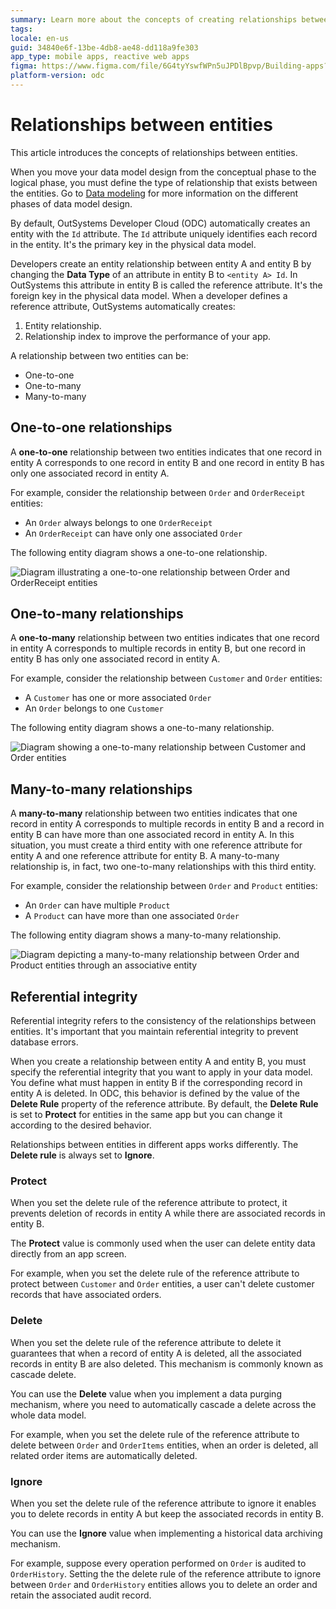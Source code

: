 ```yaml
---
summary: Learn more about the concepts of creating relationships between entities when designing a data model.
tags:
locale: en-us
guid: 34840e6f-13be-4db8-ae48-dd118a9fe303
app_type: mobile apps, reactive web apps
figma: https://www.figma.com/file/6G4tyYswfWPn5uJPDlBpvp/Building-apps?type=design&node-id=3101%3A2483&t=ZwHw8hXeFhwYsO5V-1
platform-version: odc
---
```


# Relationships between entities

This article introduces the concepts of relationships between entities.

When you move your data model design from the conceptual phase to the logical phase, you must define the type of relationship that exists between the entities. Go to [Data modeling](modeling.md) for more information on the different phases of data model design.

By default, OutSystems Developer Cloud (ODC) automatically creates an entity with the `Id` attribute. The `Id` attribute uniquely identifies each record in the entity. It's the primary key in the physical data model. 

Developers create an entity relationship between entity A and entity B by changing the **Data Type** of an attribute in entity B to `<entity A> Id`. In OutSystems this attribute in entity B is called the reference attribute. It's the foreign key in the physical data model. When a developer defines a reference attribute, OutSystems automatically creates:

1. Entity relationship.
1. Relationship index to improve the performance of your app.

A relationship between two entities can be:

* One-to-one
* One-to-many
* Many-to-many

## One-to-one relationships

A **one-to-one** relationship between two entities indicates that one record in entity A corresponds to one record in entity B and one record in entity B has only one associated record in entity A.

For example, consider the relationship between `Order` and `OrderReceipt` entities:

* An `Order` always belongs to one `OrderReceipt`
* An `OrderReceipt` can have only one associated `Order`

The following entity diagram shows a one-to-one relationship.

![Diagram illustrating a one-to-one relationship between Order and OrderReceipt entities](images/entity-relationships-one-to-one-ss.png "One-to-One Entity Relationship Diagram")

## One-to-many relationships

A **one-to-many** relationship between two entities indicates that one record in entity A corresponds to multiple records in entity B, but one record in entity B has only one associated record in entity A.

For example, consider the relationship between `Customer` and `Order` entities:

* A `Customer` has one or more associated `Order`
* An `Order` belongs to one `Customer`

The following entity diagram shows a one-to-many relationship.

![Diagram showing a one-to-many relationship between Customer and Order entities](images/entity-relationships-one-to-many-ss.png "One-to-Many Entity Relationship Diagram")

## Many-to-many relationships

A **many-to-many** relationship between two entities indicates that one record in entity A corresponds to multiple records in entity B and a record in entity B can have more than one associated record in entity A. In this situation, you must create a third entity with one reference attribute for entity A and one reference attribute for entity B. A many-to-many relationship is, in fact, two one-to-many relationships with this third entity.

For example, consider the relationship between `Order` and `Product` entities:

* An `Order` can have multiple `Product`
* A `Product` can have more than one associated `Order`

The following entity diagram shows a many-to-many relationship.

![Diagram depicting a many-to-many relationship between Order and Product entities through an associative entity](images/entity-relationships-many-to-many-ss.png "Many-to-Many Entity Relationship Diagram")

## Referential integrity

Referential integrity refers to the consistency of the relationships between entities. It's important that you maintain referential integrity to prevent database errors.

When you create a relationship between entity A and entity B, you must specify the referential integrity that you want to apply in your data model. You define what must happen in entity B if the corresponding record in entity A is deleted. In ODC, this behavior is defined by the value of the **Delete Rule** property of the reference attribute. By default, the **Delete Rule** is set to **Protect** for entities in the same app but you can change it according to the desired behavior.

Relationships between entities in different apps works differently. The **Delete rule** is always set to **Ignore**.

### Protect  

When you set the delete rule of the reference attribute to protect, it prevents deletion of records in entity A while there are associated records in entity B.

The **Protect** value is commonly used when the user can delete entity data directly from an app screen.

For example, when you set the delete rule of the reference attribute to protect between `Customer` and `Order` entities, a user can't delete customer records that have associated orders.

### Delete

When you set the delete rule of the reference attribute to delete it guarantees that when a record of entity A is deleted, all the associated records in entity B are also deleted. This mechanism is commonly known as cascade delete.

You can use the **Delete** value when you implement a data purging mechanism, where you need to automatically cascade a delete across the whole data model.

For example, when you set the delete rule of the reference attribute to delete between `Order` and `OrderItems` entities, when an order is deleted, all related order items are automatically deleted.

### Ignore

When you set the delete rule of the reference attribute to ignore it enables you to delete records in entity A but keep the associated records in entity B.

You can use the **Ignore** value when implementing a historical data archiving mechanism.

For example, suppose every operation performed on `Order` is audited to `OrderHistory`. Setting the the delete rule of the reference attribute to ignore between `Order` and `OrderHistory` entities allows you to delete an order and retain the associated audit record.
